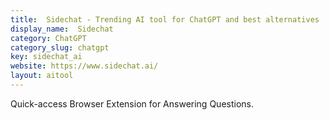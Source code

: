 ```yaml
---
title:  Sidechat - Trending AI tool for ChatGPT and best alternatives
display_name:  Sidechat
category: ChatGPT
category_slug: chatgpt
key: sidechat_ai
website: https://www.sidechat.ai/
layout: aitool
---
```


Quick-access Browser Extension for Answering Questions.
